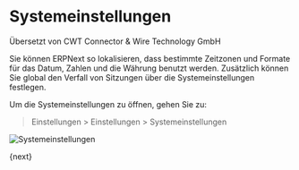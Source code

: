# Systemeinstellungen

<span class="text-muted contributed-by">Übersetzt von CWT Connector & Wire Technology GmbH</span> 

Sie können ERPNext so lokalisieren, dass bestimmte Zeitzonen und Formate für das Datum, Zahlen und die Währung benutzt werden. Zusätzlich können Sie global den Verfall von Sitzungen über die Systemeinstellungen festlegen.

Um die Systemeinstellungen zu öffnen, gehen Sie zu:

> Einstellungen > Einstellungen > Systemeinstellungen

<img class="screenshot" alt="Systemeinstellungen" src="{{docs_base_url}}/assets/img/setup/settings/system-settings.png">

{next}
